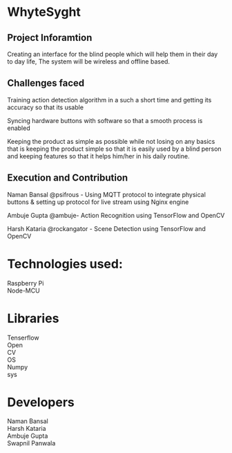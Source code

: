 # WhyteSyght
## Project Inforamtion <br>
Creating an interface for the blind people which will help them in their day to day life,
The system will be wireless and offline based.

## Challenges faced <br>
Training action detection algorithm in a such a short time and getting its accuracy so that its usable

Syncing hardware buttons with software so that a smooth process is enabled

Keeping the product as simple as possible while not losing on any basics that is keeping the product simple so that it is easily used by a blind person and keeping features so that it helps him/her in his daily routine.

## Execution and Contribution <br>
 Naman Bansal @psifrous  - Using MQTT protocol to integrate physical buttons & setting up protocol for live stream using Nginx engine

Ambuje Gupta @ambuje- Action Recognition using TensorFlow and OpenCV

Harsh Kataria @rockangator - Scene Detection using TensorFlow and OpenCV


# Technologies used: 
Raspberry Pi  <br> 
Node-MCU

# Libraries <br>
Tenserflow <br> Open <br> CV<br> OS<br> Numpy <br>sys 

# Developers
Naman Bansal<br>
Harsh Kataria<br>
Ambuje Gupta<br>
Swapnil Panwala<br>
